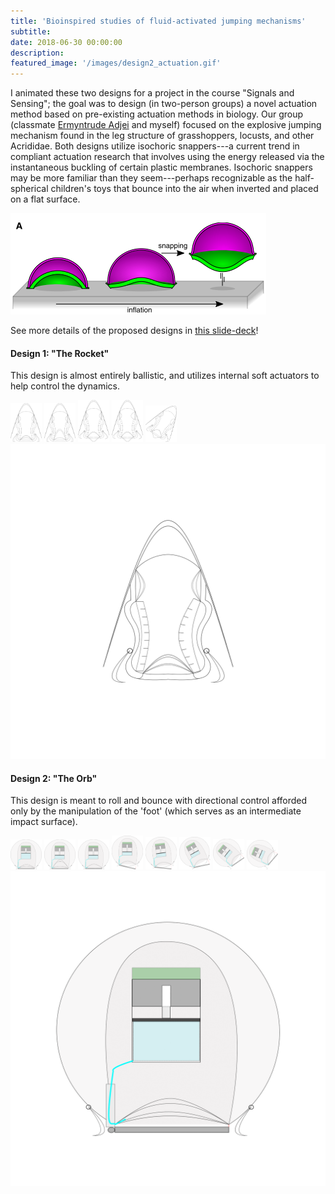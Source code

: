 ```yaml
---
title: 'Bioinspired studies of fluid-activated jumping mechanisms'
subtitle:
date: 2018-06-30 00:00:00
description:
featured_image: '/images/design2_actuation.gif'
---
```


I animated these two designs for a project in the course "Signals and Sensing"; the goal was to design (in two-person groups) a novel actuation method based on pre-existing actuation methods in biology. Our group (classmate <a href="https://www.linkedin.com/in/ermyntrude-adjei-90a204142" title="Adjei LinkedIn Profile">Ermyntrude Adjei</a> and myself) focused on the explosive jumping mechanism found in the leg structure of grasshoppers, locusts, and other Acrididae. Both designs utilize isochoric snappers---a current trend in compliant actuation research that involves using the energy released via the instantaneous buckling of certain plastic membranes. Isochoric snappers may be more familiar than they seem---perhaps recognizable as the half-spherical children's toys that bounce into the air when inverted and placed on a flat surface.

<img src='../images/gorissen_actuation_diagram.png'>

See more details of the proposed designs in <a id="raw-url" href="https://github.com/mossti/Portfolio/blob/master/docs/soft_jumping_actuator.pdf">this slide-deck</a>!

#### Design 1: "The Rocket"
This design is almost entirely ballistic, and utilizes internal soft actuators to help control the dynamics.
<div class="gallery" columns=2>
    <div class="gallery" columns=1>
        <img src='../images/BME_462_hybrid_soft_jumper.png' width=50>
        <img src='../images/BME_462_hybrid_soft_jumper_actuation1.png' width=50>
        <img src='../images/BME_462_hybrid_soft_jumper_actuation2.png' width=50>
        <img src='../images/BME_462_hybrid_soft_jumper_actuation3.png' width=50>
        <img src='../images/BME_462_hybrid_soft_jumper_actuation4.png' width=50>
    </div>
    <img class="animated-gif" src='../images/design1_actuation.gif'>
</div>

#### Design 2: "The Orb"
This design is meant to roll and bounce with directional control afforded only by the manipulation of the 'foot' (which serves as an intermediate impact surface). 
<div class="gallery" columns=2>
    <div class="gallery" columns=1>
        <img src='../images/BME_462_rigid_foot_v2_step0.png' width=50>
        <img src='../images/BME_462_rigid_foot_v2_step1.png' width=50>
        <img src='../images/BME_462_rigid_foot_v2_step2.png' width=50>
        <img src='../images/BME_462_rigid_foot_v2_step3.png' width=50>
        <img src='../images/BME_462_rigid_foot_v2_step4.png' width=50>
        <img src='../images/BME_462_rigid_foot_v2_step5.png' width=50>
        <img src='../images/BME_462_rigid_foot_v2_step6.png' width=50>
        <img src='../images/BME_462_rigid_foot_v2_step7.png' width=50>
    </div>
    <img class="animated_gif" src='../images/design2_actuation.gif'>
</div>
